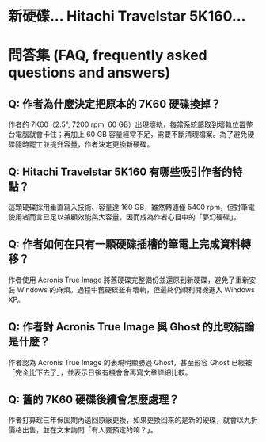 # 新硬碟... Hitachi Travelstar 5K160...

# 問答集 (FAQ, frequently asked questions and answers)

## Q: 作者為什麼決定把原本的 7K60 硬碟換掉？
作者的 7K60（2.5", 7200 rpm, 60 GB）出現壞軌，每當系統讀取到壞軌位置整台電腦就會卡住；再加上 60 GB 容量經常不足，需要不斷清理檔案。為了避免硬碟隨時罷工並提升容量，作者決定更換新硬碟。

## Q: Hitachi Travelstar 5K160 有哪些吸引作者的特點？
這顆硬碟採用垂直寫入技術、容量達 160 GB，雖然轉速僅 5400 rpm，但對筆電使用者而言已足以兼顧效能與大容量，因而成為作者心目中的「夢幻硬碟」。

## Q: 作者如何在只有一顆硬碟插槽的筆電上完成資料轉移？
作者使用 Acronis True Image 將舊硬碟完整備份並還原到新硬碟，避免了重新安裝 Windows 的麻煩。過程中舊硬碟雖有壞軌，但最終仍順利開機進入 Windows XP。

## Q: 作者對 Acronis True Image 與 Ghost 的比較結論是什麼？
作者認為 Acronis True Image 的表現明顯勝過 Ghost，甚至形容 Ghost 已經被「完全比下去了」，並表示日後有機會會再寫文章詳細比較。

## Q: 舊的 7K60 硬碟後續會怎麼處理？
作者打算趁三年保固期內送回原廠更換，如果更換回來的是新的硬碟，就會以九折價格出售，並在文末詢問「有人要預定的嘛？」。